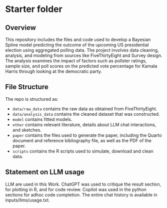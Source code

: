# Starter folder

## Overview

This repository includes the files and code used to develop a Bayesian Spline model predicting the outcome of the upcoming US presidential election using aggregated polling data. The project involves data cleaning, analysis, and modeling from sources like FiveThirtyEight and Survey design. The analysis examines the impact of factors such as pollster ratings, sample size, and poll scores on the predicted vote percentage for Kamala Harris through looking at the democratic party.

## File Structure

The repo is structured as:

-   `data/raw_data` contains the raw data as obtained from FiveThirtyEight.
-   `data/analysis_data` contains the cleaned dataset that was constructed.
-   `model` contains fitted models. 
-   `other` contains relevant literature, details about LLM chat interactions, and sketches.
-   `paper` contains the files used to generate the paper, including the Quarto document and reference bibliography file, as well as the PDF of the paper. 
-   `scripts` contains the R scripts used to simulate, download and clean data.


## Statement on LLM usage
LLM are used in this Work.
ChatGPT was used to critique the result section, for plotting in R, and for code review.
Copilot was used in the python sections for adhoc code completion.
The entire chat history is available in inputs/llms/usage.txt.
